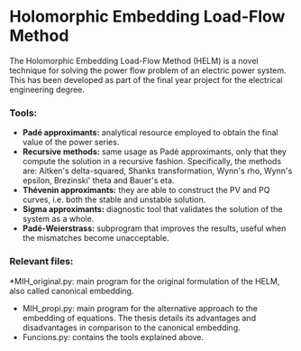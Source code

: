 # Holomorphic Embedding Load-Flow Method

The Holomorphic Embedding Load-Flow Method (HELM) is a novel technique for solving the power flow problem of an electric power system. This has been developed as part of the final year project for the electrical engineering degree. 

### Tools:

* **Padé approximants:** analytical resource employed to obtain the final value of the power series.
* **Recursive methods:** same usage as Padé approximants, only that they compute the solution in a recursive fashion. Specifically, the methods are: Aitken's delta-squared, Shanks transformation, Wynn's rho, Wynn's epsilon, Brezinski' theta and Bauer's eta.
* **Thévenin approximants:** they are able to construct the PV and PQ curves, i.e. both the stable and unstable solution.
* **Sigma approximants:** diagnostic tool that validates the solution of the system as a whole.
* **Padé-Weierstrass:** subprogram that improves the results, useful when the mismatches become unacceptable. 

### Relevant files:


*MIH_original.py: main program for the original formulation of the HELM, also called canonical embedding.
* MIH_propi.py: main program for the alternative approach to the embedding of equations. The thesis details its advantages and disadvantages in comparison to the canonical embedding.
* Funcions.py: contains the tools explained above.


